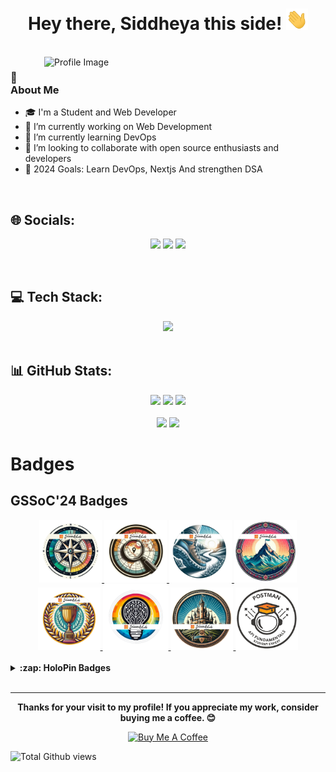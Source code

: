 <div id="header" align="center">

<h1>
Hey there, Siddheya this side!
<img src="./assets/giphy.gif" width="35px" alt="GIF">
</h1>

</div><br>

<img align="right" src="https://user-images.githubusercontent.com/74038190/212749171-b84692a8-2b04-4e3b-93ca-ac14705da224.gif" alt="Profile Image" width="450" style="margin-bottom:20px;"/>

### 💫 About Me

- 🎓 I'm a Student and Web Developer
- 🔭 I’m currently working on Web Development
- 🌱 I’m currently learning DevOps
- 👯 I’m looking to collaborate with open source enthusiasts and developers
- 🥅 2024 Goals: Learn DevOps, Nextjs And strengthen DSA

<br>

## 🌐 Socials:

<div align="center">

<a href="https://instagram.com/sid_kulkarni_712" target="_blank"><img src="https://img.shields.io/badge/Instagram-E4405F?style=for-the-badge&logo=instagram&logoColor=white" /></a>
<a href="https://linkedin.com/in/siddheya-kulkarni" target="_blank"><img src="https://img.shields.io/badge/LinkedIn-0077B5?style=for-the-badge&logo=linkedin&logoColor=white" /></a>
<a href="https://twitter.com/SidKulkarni712" target="_blank"><img src="https://img.shields.io/badge/Twitter-000000?style=for-the-badge&logo=x&logoColor=white" /></a>

</div>

<br>


## 💻 Tech Stack:

<div align="center">

<a href="#" target="_blank">
<img src="https://skillicons.dev/icons?i=html,css,javascript,bootstrap,react,nodejs,express,angular,jquery,materialui,tailwind,redux,ts,vite,php,mongodb,mysql,threejs,django,next,postman,cpp,java,aws,ruby,heroku,vercel,netlify,firebase,git,bash,linux&perline=11" />
</a>

</div>

<br>

## 📊 GitHub Stats:

<div align="center">

<img src="https://github-profile-summary-cards.vercel.app/api/cards/profile-details?username=Asymtode712&theme=radical">
<img src="https://github-profile-summary-cards.vercel.app/api/cards/productive-time?username=Asymtode712&theme=radical&utcOffset=8">
<img src="https://github-profile-summary-cards.vercel.app/api/cards/most-commit-language?username=Asymtode712&theme=radical"><br/><br>
<img src="https://github-readme-stats.vercel.app/api?username=Asymtode712&theme=radical&hide_border=false&include_all_commits=false&count_private=false">
<img src="https://github-readme-streak-stats.herokuapp.com/?user=Asymtode712&theme=radical&hide_border=false">


</div>

# **Badges**

## GSSoC'24 Badges

<div style='display:flex; align-items:center; gap: 20px;' align='center'><a href="https://gssoc.girlscript.tech/leaderboard">
  <img src="https://github.com/girlscript/gssoc-website-new/blob/main/public/badges/1.png" width="100px" height="100px" />
  <img src="https://github.com/girlscript/gssoc-website-new/blob/main/public/badges/2.png" width="100px" height="100px" />
  <img src="https://github.com/girlscript/gssoc-website-new/blob/main/public/badges/3.png" width="100px" height="100px" />
  <img src="https://github.com/girlscript/gssoc-website-new/blob/main/public/badges/4.png" width="100px" height="100px" />
  <img src="https://github.com/girlscript/gssoc-website-new/blob/main/public/badges/5.png" width="100px" height="100px" />
  <img src="https://github.com/girlscript/gssoc-website-new/blob/main/public/badges/6.png" width="105px" height="105px" />
  <img src="https://github.com/girlscript/gssoc-website-new/blob/main/public/badges/7.png" width="100px" height="100px" />
<img src="https://raw.githubusercontent.com/girlscript/gssoc-website-new/main/public/badges/postman.png" width="100px" height="100px" /></a>
</div>
<br>
<details>
  <summary><b>:zap: HoloPin Badges </b></summary>
  
[![@asymtode712's Holopin board](https://holopin.me/asymtode712)](https://holopin.io/@asymtode712)

</details><br/>

<hr>

<p align="center">
  <b>Thanks for your visit to my profile! If you appreciate my work, consider buying me a coffee. 😊</b>
</p>

<p align="center">
  <a href="https://buymeacoffee.com/siddheyakue" target="_blank">
    <img src="https://cdn.buymeacoffee.com/buttons/v2/default-yellow.png" alt="Buy Me A Coffee" width="200"/>
  </a>
</p>
<p align="left">  <img src="https://komarev.com/ghpvc/?username=Asymtode712&color=red" alt="Total Github views" />
